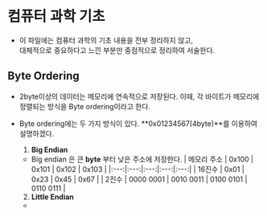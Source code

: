 # 컴퓨터 과학 기초
- 이 파일에는 컴퓨터 과학의 기초 내용을 전부 정리하지 않고,  
대체적으로 중요하다고 느낀 부분만 중점적으로 정리하여 서술한다.

## **Byte Ordering**
- 2byte이상의 데이터는 메모리에 연속적으로 저장된다. 이때, 각 바이트가 메모리에 정렬되는 방식을 Byte ordering이라고 한다.
- Byte ordering에는 두 가지 방식이 있다. **0x01234567(4byte)**를 이용하여 설명하겠다.
  1. **Big Endian**
  - Big endian 은 큰 **byte** 부터 낮은 주소에 저장한다.
  | 메모리 주소 | 0x100 | 0x101 | 0x102 | 0x103 |
  |:---:|:---:|:---:|:---:|:---:|
  | 16진수 | 0x01 | 0x23 | 0x45 | 0x67 |
  | 2진수 | 0000 0001 | 0010 0011 | 0100 0101 | 0110 0111 |
  

  2. **Little Endian**
  - 
